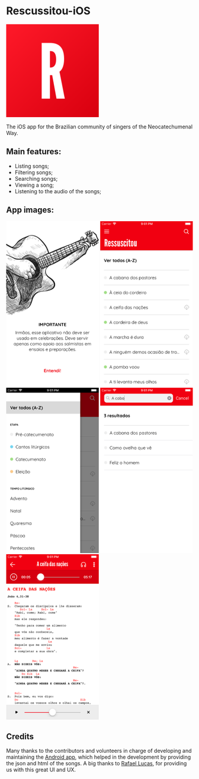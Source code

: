 # Rescussitou-iOS

<img src="images/icon.png" width=250px>

The iOS app for the Brazilian community of singers of the Neocatechumenal Way.

## Main features:
- Listing songs;
- Filtering songs;
- Searching songs;
- Viewing a song;
- Listening to the audio of the songs;

## App images:

<img src="images/warning.png" width=250px>
<img src="images/listing.png" width=250px>
<img src="images/filters.png" width=250px>
<img src="images/search.png" width=250px>
<img src="images/song.png" width=250px>

## Credits
Many thanks to the contributors and volunteers in charge of developing and maintaining the <a href="https://github.com/otaviogrrd/Ressuscitou_Android">Android app</a>, which helped in the development by providing the json and html of the songs. A big thanks to <a href="https://github.com/rafaellucass">Rafael Lucas</a>, for providing us with this great UI and UX.
